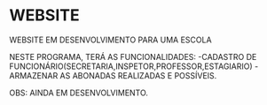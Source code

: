 # WEBSITE
WEBSITE EM DESENVOLVIMENTO PARA UMA ESCOLA

NESTE PROGRAMA, TERÁ AS FUNCIONALIDADES:
-CADASTRO DE FUNCIONÁRIO(SECRETARIA,INSPETOR,PROFESSOR,ESTAGIARIO)
-ARMAZENAR AS ABONADAS REALIZADAS E POSSÍVEIS.

OBS: AINDA EM DESENVOLVIMENTO.
